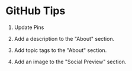 # GitHub Tips

1. Update Pins

2. Add a description to the "About" section.
 
3. Add topic tags to the "About" section.
 
4. Add an image to the "Social Preview" section.
